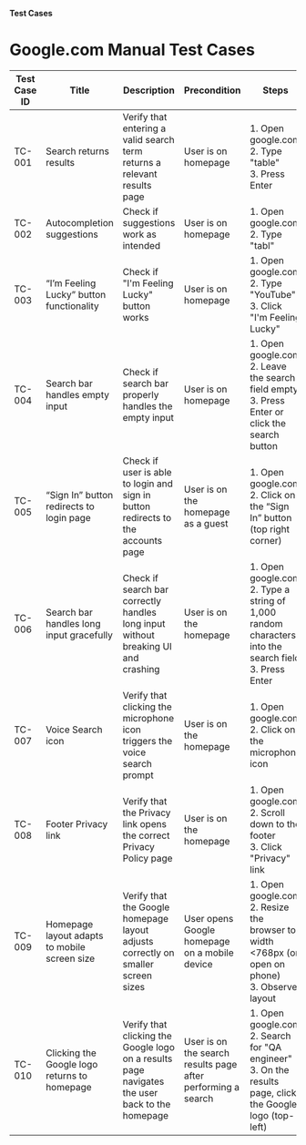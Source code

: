 **Test Cases**

# Google.com Manual Test Cases

| Test Case ID | Title                                   | Description                                                                 | Precondition                         | Steps                                                                                             | Expected Result                                                                     |
|--------------|-----------------------------------------|-----------------------------------------------------------------------------|--------------------------------------|----------------------------------------------------------------------------------------------------|--------------------------------------------------------------------------------------|
| TC-001       | Search returns results                  | Verify that entering a valid search term returns a relevant results page    | User is on homepage                  | 1. Open google.com<br>2. Type "table"<br>3. Press Enter                                           | A page with search results is shown                                                 |
| TC-002       | Autocompletion suggestions              | Check if suggestions work as intended                                       | User is on homepage                  | 1. Open google.com<br>2. Type "tabl"                                                              | Suggestions related to "tabl" appeared                                               |
| TC-003       | “I’m Feeling Lucky” button functionality | Check if "I'm Feeling Lucky" button works                                   | User is on homepage                  | 1. Open google.com<br>2. Type "YouTube"<br>3. Click "I'm Feeling Lucky"                           | User is redirected to the top search result                                          |
| TC-004       | Search bar handles empty input          | Check if search bar properly handles the empty input                        | User is on homepage                  | 1. Open google.com<br>2. Leave the search field empty<br>3. Press Enter or click the search button | No search is performed. The page stays on the homepage or reloads with no results   |
| TC-005       | “Sign In” button redirects to login page | Check if user is able to login and sign in button redirects to the accounts page | User is on the homepage as a guest | 1. Open google.com<br>2. Click on the “Sign In” button (top right corner)                        | User is redirected to the accounts.google.com                                        |
| TC-006       | Search bar handles long input gracefully | Check if search bar correctly handles long input without breaking UI and crashing | User is on the homepage           | 1. Open google.com<br>2. Type a string of 1,000 random characters into the search field<br>3. Press Enter | Google processes the input without crashing or error. UI remains functional          |
| TC-007       | Voice Search icon                       | Verify that clicking the microphone icon triggers the voice search prompt   | User is on the homepage              | 1. Open google.com<br>2. Click on the microphone icon                                              | Browser prompts for microphone permission (if not granted) or starts voice input     |
| TC-008       | Footer Privacy link                     | Verify that the Privacy link opens the correct Privacy Policy page          | User is on the homepage              | 1. Open google.com<br>2. Scroll down to the footer<br>3. Click "Privacy" link                     | Google Privacy Policy page is opened                                                 |
| TC-009       | Homepage layout adapts to mobile screen size | Verify that the Google homepage layout adjusts correctly on smaller screen sizes | User opens Google homepage on a mobile device | 1. Open google.com<br>2. Resize the browser to width <768px (or open on phone)<br>3. Observe layout | UI is still usable and readable                                                      |
| TC-010       | Clicking the Google logo returns to homepage | Verify that clicking the Google logo on a results page navigates the user back to the homepage | User is on the search results page after performing a search | 1. Open google.com<br>2. Search for "QA engineer"<br>3. On the results page, click the Google logo (top-left) | User is returned to the Google homepage                                              |
